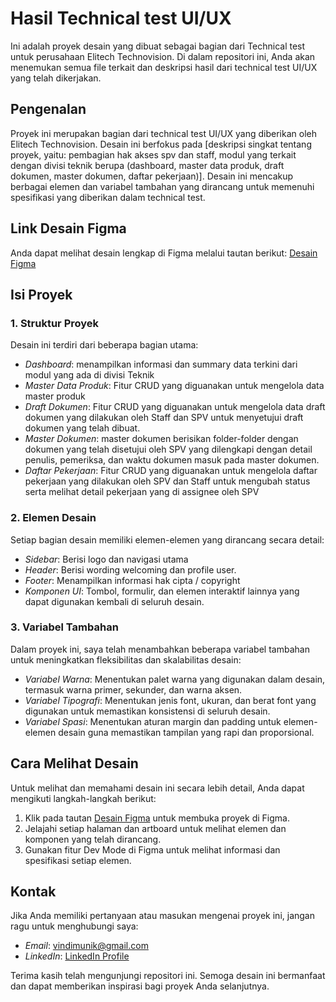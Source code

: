 # Hasil Technical test UI/UX

Ini adalah proyek desain yang dibuat sebagai bagian dari Technical test untuk perusahaan Elitech Technovision. Di dalam repositori ini, Anda akan menemukan semua file terkait dan deskripsi hasil dari technical test UI/UX yang telah dikerjakan.

## Pengenalan

Proyek ini merupakan bagian dari technical test UI/UX yang diberikan oleh Elitech Technovision. Desain ini berfokus pada [deskripsi singkat tentang proyek, yaitu: pembagian hak akses spv dan staff, modul yang terkait dengan divisi teknik berupa (dashboard, master data produk, draft dokumen, master dokumen, daftar pekerjaan)]. Desain ini mencakup berbagai elemen dan variabel tambahan yang dirancang untuk memenuhi spesifikasi yang diberikan dalam technical test.

## Link Desain Figma

Anda dapat melihat desain lengkap di Figma melalui tautan berikut:
[Desain Figma](https://www.figma.com/design/GAl8IVls6BvgWua8UuzGu3/Technical-Test-UI%2FUX?node-id=0-1&t=VNNXbwz71QhhplTg-1)

## Isi Proyek

### 1. Struktur Proyek

Desain ini terdiri dari beberapa bagian utama:
- *Dashboard*: menampilkan informasi dan summary data terkini dari modul yang ada di divisi Teknik
- *Master Data Produk*: Fitur CRUD yang diguanakan untuk mengelola data master produk
- *Draft Dokumen*: Fitur CRUD yang diguanakan untuk mengelola data draft dokumen yang dilakukan oleh Staff dan SPV untuk menyetujui draft dokumen yang telah dibuat.
- *Master Dokumen*: master dokumen berisikan folder-folder dengan dokumen yang telah disetujui oleh SPV yang dilengkapi dengan detail penulis, pemeriksa, dan waktu dokumen masuk pada master dokumen.
- *Daftar Pekerjaan*: Fitur CRUD yang diguanakan untuk mengelola daftar pekerjaan yang dilakukan oleh SPV dan Staff untuk mengubah status serta melihat detail pekerjaan yang di assignee oleh SPV
  
### 2. Elemen Desain

Setiap bagian desain memiliki elemen-elemen yang dirancang secara detail:
- *Sidebar*: Berisi logo dan navigasi utama
- *Header*: Berisi wording welcoming dan profile user.
- *Footer*: Menampilkan informasi hak cipta / copyright
- *Komponen UI*: Tombol, formulir, dan elemen interaktif lainnya yang dapat digunakan kembali di seluruh desain.

### 3. Variabel Tambahan

Dalam proyek ini, saya telah menambahkan beberapa variabel tambahan untuk meningkatkan fleksibilitas dan skalabilitas desain:
- *Variabel Warna*: Menentukan palet warna yang digunakan dalam desain, termasuk warna primer, sekunder, dan warna aksen.
- *Variabel Tipografi*: Menentukan jenis font, ukuran, dan berat font yang digunakan untuk memastikan konsistensi di seluruh desain.
- *Variabel Spasi*: Menentukan aturan margin dan padding untuk elemen-elemen desain guna memastikan tampilan yang rapi dan proporsional.

## Cara Melihat Desain

Untuk melihat dan memahami desain ini secara lebih detail, Anda dapat mengikuti langkah-langkah berikut:
1. Klik pada tautan [Desain Figma](https://www.figma.com/design/GAl8IVls6BvgWua8UuzGu3/Technical-Test-UI%2FUX?node-id=56-13664&t=VNNXbwz71QhhplTg-1) untuk membuka proyek di Figma.
2. Jelajahi setiap halaman dan artboard untuk melihat elemen dan komponen yang telah dirancang.
3. Gunakan fitur Dev Mode di Figma untuk melihat informasi dan spesifikasi setiap elemen.

## Kontak

Jika Anda memiliki pertanyaan atau masukan mengenai proyek ini, jangan ragu untuk menghubungi saya:
- *Email*: [vindimunik@gmail.com](vindimunik@gmail.com)
- *LinkedIn*: [LinkedIn Profile](https://www.linkedin.com/in/vindiaprll/)

Terima kasih telah mengunjungi repositori ini. Semoga desain ini bermanfaat dan dapat memberikan inspirasi bagi proyek Anda selanjutnya.

